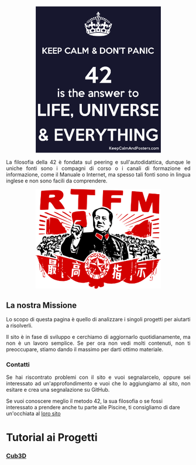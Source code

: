 <p align="center">
  <img width="342" src="img/42img.png">
</p>


<p align="justify">
  La filosofia della 42 è fondata sul peering e sull'autodidattica, dunque le uniche fonti sono i compagni di corso o i canali di formazione ed informazione, come il Manuale o Internet, ma spesso tali fonti sono in lingua inglese e non sono facili da comprendere. 
</p>


<p align="center">
  <img width="342" src="img/RTFMimg.png">
</p>


## La nostra Missione
<p align="justify">
  Lo scopo di questa pagina è quello di analizzare i singoli progetti per aiutarti a risolverli.
</p>

<p align="justify">
  Il sito è in fase di sviluppo e cerchiamo di aggiornarlo quotidianamente, ma non è un lavoro semplice. Se per ora non vedi molti contenuti, non ti preoccupare, stiamo dando il massimo per darti ottimo materiale.
</p>

### Contatti
<p align="justify">
Se hai riscontrato problemi con il sito e vuoi segnalarcelo, oppure sei interessato ad un'approfondimento e vuoi che lo aggiungiamo al sito, non esitare e crea una segnalazione su GitHub.
</p>

Se vuoi conoscere meglio il metodo 42, la sua filosofia o se fossi interessato a prendere anche tu parte alle Piscine, ti consigliamo di dare un'occhiata al [loro sito](https://42roma.it)

# Tutorial ai Progetti
### [Cub3D](https://github.com/ametta42/42Docs_IT/blob/d38cf809b4ad18803851a1abde36dd75cb6b1291/docs/projects/cub3D/index.md)
